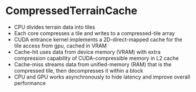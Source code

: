 # CompressedTerrainCache
- CPU divides terrain data into tiles
- Each core compresses a tile and writes to a compressed-tile array
- CUDA entrance kernel implements a 2D-direct-mapped cache for the tile access from gpu, cached in VRAM
- Cache-hit uses data from device memory (VRAM) with extra compression capability of CUDA-compressible memory in L2 cache
- Cache-miss streams data from unified-memory (RAM) that is the compressed tile, then decompresses it within a block
- CPU and GPU works asynchronously to hide latency and improve overall performance